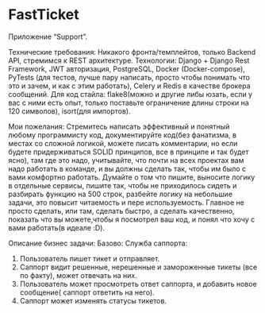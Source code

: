 # FastTicket
Приложение “Support”.

Технические требования:
Никакого фронта/темплейтов, только Backend API, стремимся к REST архитектуре.
Технологии:
Django + Django Rest Framework, JWT авторизация, PostgreSQL, Docker (Docker-compose), PyTests (для тестов, лучше пару написать, просто чтобы понимать что это и зачем, и как с этим работать), Celery и Redis в качестве брокера сообщений. 
Для код стайла: 
flake8(можно и другие либы юзать, если у вас с ними есть опыт, только поставьте ограничение длины строки на 120 символов), isort(для импортов).

Мои пожелания:
Стремитесь написать эффективный и понятный любому программисту код, документируйте код(без фанатизма, в местах со сложной логикой, можете писать комментарии, но если будете придерживаться SOLID принципов, все в принципе и так будет ясно), там где это надо, учитывайте, что почти на всех проектах вам надо работать в команде, и вы должны сделать так, чтобы им было с вами комфортно работать. Думайте о том что пишите, выносите логику в отдельные сервисы, пишите так, чтобы не приходилось сидеть и разбирать функцию на 500 строк, разбейте логику на небольшие задачи, это повысит читаемость и пере используемость.  Главное не просто сделать, или там, сделать быстро, а сделать качественно, показать что вы можете,чтобы я посмотрел ваш код, и понял что хочу с вами работать(в идеале :D).

Описание бизнес задачи:
Базово:
Служба саппорта:
1) Пользователь пишет тикет и отправляет.
2) Саппорт видит решенные, нерешенные и замороженные тикеты (все по факту), может отвечать на них.
3) Пользователь может просмотреть ответ саппорта, и добавить новое сообщение( саппорт ответить на него).
4) Саппорт может изменять статусы тикетов.
